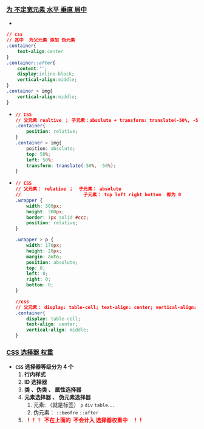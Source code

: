 ### [为 不定宽元素   水平  垂直 居中](https://zhuanlan.zhihu.com/p/130430458?)

- 

  ```css
  // css
  // 其中  为父元素 添加 伪元素
  .container{
      text-align:center
  }
  .container::after{
      content:'';
      display:inline-block;
      vertical-align:middle;
  }
  .container > img{
      vertical-align:middle;
  }
  ```

- ```css
  // CSS
  // 父元素 realtive ； 子元素：absolute + transform: translate(-50%, -50%);
  .container{
      position: relative;
  }
  .container > img{
      poition: absolute;
      top: 50%;
      left: 50%;
      transform: translate(-50%, -50%);
  }
  ```

- ```css
  // CSS
  // 父元素： relative ；  子元素： absolute
  // 					   子元素： top left right bottom  都为 0 
  .wrapper {
      width: 300px;
      height: 300px;
      border: 1px solid #ccc;
      position: relative;
  }
  
  .wrapper > p {
      width: 170px;
      height: 20px;
      margin: auto;
      position: absolute;
      top: 0;
      left: 0;
      right: 0;
      bottom: 0;
  }
  ```

  ```css
  //css
  // 父元素： display: table-cell; text-align: center; vertical-align: center;
  .container{
      display: table-cell;
      text-align: center;
      vertical-align: middle;
  }
  ```

### [CSS 选择器 权重]( https://www.zhihu.com/question/54345061/answer/152343235 )

- **`CSS` 选择器等级分为 4 个**
  1. **行内样式**
  2. **ID 选择器**
  3. **类 、伪类  、 属性选择器**
  4. **元素选择器   、 伪元素选择器**  
     1. 元素: （就是标签） `p`    `div`  `table`....
     2. 伪元素：  `::beofre`   `::after`
  5. **<font color=red> ！！！  不在上面的  不会计入 选择器权重中    ！！</font>**




